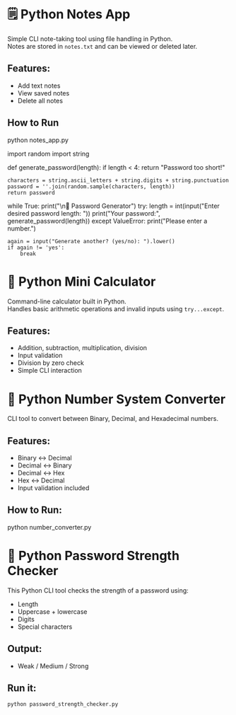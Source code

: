 # 🗒 Python Notes App

Simple CLI note-taking tool using file handling in Python.  
Notes are stored in `notes.txt` and can be viewed or deleted later.

## Features:
- Add text notes
- View saved notes
- Delete all notes

## How to Run
python notes_app.py

import random
import string

def generate_password(length):
    if length < 4:
        return "Password too short!"
    
    characters = string.ascii_letters + string.digits + string.punctuation
    password = ''.join(random.sample(characters, length))
    return password

while True:
    print("\n🔐 Password Generator")
    try:
        length = int(input("Enter desired password length: "))
        print("Your password:", generate_password(length))
    except ValueError:
        print("Please enter a number.")

    again = input("Generate another? (yes/no): ").lower()
    if again != 'yes':
        break
# 🧮 Python Mini Calculator

Command-line calculator built in Python.  
Handles basic arithmetic operations and invalid inputs using `try...except`.

## Features:
- Addition, subtraction, multiplication, division
- Input validation
- Division by zero check
- Simple CLI interaction


# 🔢 Python Number System Converter

CLI tool to convert between Binary, Decimal, and Hexadecimal numbers.

## Features:
- Binary ↔ Decimal
- Decimal ↔ Binary
- Decimal ↔ Hex
- Hex ↔ Decimal
- Input validation included

## How to Run:

python number_converter.py
# 🔐 Python Password Strength Checker

This Python CLI tool checks the strength of a password using:
- Length
- Uppercase + lowercase
- Digits
- Special characters

## Output:
- Weak / Medium / Strong

## Run it:
```bash
python password_strength_checker.py

